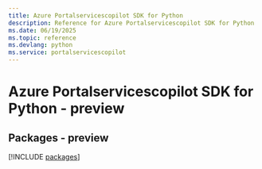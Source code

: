 ```yaml
---
title: Azure Portalservicescopilot SDK for Python
description: Reference for Azure Portalservicescopilot SDK for Python
ms.date: 06/19/2025
ms.topic: reference
ms.devlang: python
ms.service: portalservicescopilot
---
```

# Azure Portalservicescopilot SDK for Python - preview
## Packages - preview
[!INCLUDE [packages](portalservicescopilot-index.md)]